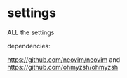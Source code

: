 # settings
ALL the settings

dependencies:

https://github.com/neovim/neovim and 
https://github.com/ohmyzsh/ohmyzsh
